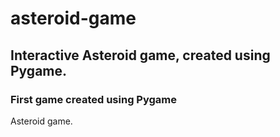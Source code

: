 # asteroid-game


## Interactive Asteroid game, created using Pygame. 


### First game created using Pygame

Asteroid game.


